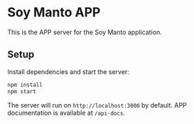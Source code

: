 # Soy Manto APP

This is the APP server for the Soy Manto application.

## Setup

Install dependencies and start the server:

```bash
npm install
npm start
```

The server will run on `http://localhost:3000` by default. APP documentation is available at `/api-docs`.

